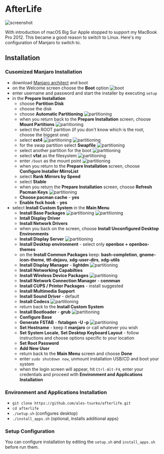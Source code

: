 # AfterLife

![screenshot](screenshot.png)

With introduction of macOS Big Sur Apple stopped to support my MacBook Pro 2012.
This became a good reason to switch to Linux.
Here's my configuration of Manjaro to switch to.




## Installation


### Cusomized Manjaro Installation

- download [Manjaro architect](https://manjaro.org/downloads/official/architect/) and boot
- on the Welcome screen choose the **Boot** option
![boot](img/img00001.png)
- enter username and password and start the installer by executing `setup`
- in the **Prepare Installation**
  - choose **Partition Disk**
  - choose the disk
  - choose **Automatic Partitioning**
  ![partitioning](img/img00002.png)
  - when you return back to the **Prepare Installation** screen, choose **Mount Partitions**
  ![partitioning](img/img00003.png)
  - select the ROOT partition (if you don't know which is the root, choose the biggest one)
  - select **ext4**
  ![partitioning](img/img00004.png)
  ![partitioning](img/img00005.png)
  - for the swap partition select **Swapfile**
  ![partitioning](img/img00006.png)
  - select another partition for the boot
  ![partitioning](img/img00007.png)
  - select **vfat** as the filesystem
  ![partitioning](img/img00008.png)
  - enter `/boot` as the mount point
  ![partitioning](img/img00009.png)
  - when you return to the **Prepare Installation** screen, choose **Configure Installer MirroList**
  - select **Rank Mirrors by Speed**
  - select **Stable**
  - when you return the **Prepare Installation** screen, choose **Refresh Pacman Keys**
  ![partitioning](img/img00010.png)
  - **Choose pacman cache** - **yes**
  - **Enable fsck hook** - **yes**
- select **Install Custom System** in the **Main Menu**
  - **Install Base Packages**
  ![partitioning](img/img00011.png)
  ![partitioning](img/img00012.png)
  - **Intall Display Driver**
  - **Install Network Drivers**
  - when you back on the screen, choose **Install Unconfigured Desktop Environments**
  - **Install Display Server**
  ![partitioning](img/img00013.png)
  - **Install Desktop environment** - select only **openbox + openbox-themes**
  - on the **Install Common Packages** keep: **bash-completion**, **gnome-icon-theme**, **ttf-dejavu**,
  **xdg-user-dirs**, **xdg-utils**
  - **Install Display Manager** - **lightdm**
  ![partitioning](img/img00014.png)
  - **Install Networking Capabilties**
  - **Install Wireless Device Packages**
  ![partitioning](img/img00015.png)
  - **Install Network Connection Manager** - **connman**
  - **Install CUPS / Printer Packages** - install suggested
  - **Install Multimedia Support**
  - **Install Sound Driver** - default
  - **Install Codecs**
  ![partitioning](img/img00016.png)
  - return back to the **Install Custom System**
  - **Install Bootloader** - **grub**
  ![partitioning](img/img00017.png)
  - **Configure Base**
  - **Generate FSTAB** - **fstabgen -U -p**
  ![partitioning](img/img00018.png)
  - **Set Hostname** - keep it **manjaro** or call whatever you wish
  - **Set System Locale**, **Set Desktop Keyboard Layout** - follow instructions and
  choose options specific to your location
  - **Set Root Password**
  - **Add New User**
  - return back to the **Main Menu** screen and choose **Done**
  - enter `sudo shutdown now`, unmount installation USB/CD and boot your system
  - when the login screen will appear, hit `Ctrl-Alt-F4`, enter your credentials and 
  proceed with **Environment and Applications Installation**


### Environment and Applications Installation

- `git clone https://github.com/ales-tsurko/afterlife.git`
- `cd afterlife`
- `./setup.sh` (configures desktop)
- `./install_apps.sh` (optional, installs additional apps)


### Setup Configuration

You can configure installation by editing the `setup.sh` and `install_apps.sh` 
before run them.
